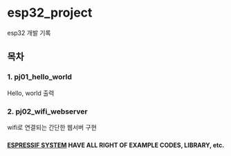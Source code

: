 # esp32_project
esp32 개발 기록

## 목차
### 1. pj01_hello_world
Hello, world 출력 

### 2. pj02_wifi_webserver
wifi로 연결되는 간단한 웹서버 구현

###
**[ESPRESSIF SYSTEM](https://www.espressif.com/) HAVE ALL RIGHT OF EXAMPLE CODES, LIBRARY, etc.**